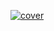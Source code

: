 [ ![cover](http://covers.oreilly.com/images/0636920010883/cat.gif "Learning Android cover")](http://oreilly.com/catalog/0636920010883 "Learning Android")
